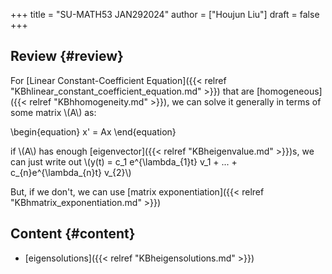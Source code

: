 +++
title = "SU-MATH53 JAN292024"
author = ["Houjun Liu"]
draft = false
+++

## Review {#review}

For [Linear Constant-Coefficient Equation]({{< relref "KBhlinear_constant_coefficient_equation.md" >}}) that are [homogeneous]({{< relref "KBhhomogeneity.md" >}}), we can solve it generally in terms of some matrix \\(A\\) as:

\begin{equation}
x' = Ax
\end{equation}

if \\(A\\) has enough [eigenvector]({{< relref "KBheigenvalue.md" >}})s, we can just write out \\(y(t) = c\_1 e^{\lambda\_{1}t} v\_1 + ... + c\_{n}e^{\lambda\_{n}t} v\_{2}\\)

But, if we don't, we can use [matrix exponentiation]({{< relref "KBhmatrix_exponentiation.md" >}})


## Content {#content}

-   [eigensolutions]({{< relref "KBheigensolutions.md" >}})
